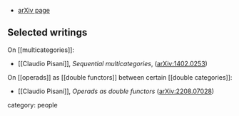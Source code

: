 
* [arXiv page](https://arxiv.org/search/math?searchtype=author&query=Pisani%2C+C)

## Selected writings

On [[multicategories]]:

* [[Claudio Pisani]], _Sequential multicategories_, ([arXiv:1402.0253](https://arxiv.org/abs/1402.0253))

On [[operads]] as [[double functors]] between certain [[double categories]]:

* [[Claudio Pisani]], _Operads as double functors_ ([arXiv:2208.07028](https://arxiv.org/abs/2208.07028))


category: people